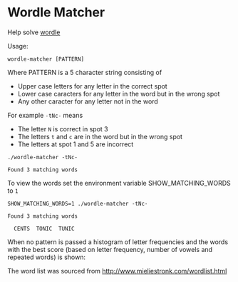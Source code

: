 # Wordle Matcher

Help solve [wordle](https://www.powerlanguage.co.uk/wordle/)

Usage:
```
wordle-matcher [PATTERN]
```

Where PATTERN is a 5 character string consisting of 
* Upper case letters for any letter in the correct spot
* Lower case caracters for any letter in the word but in the wrong spot
* Any other caracter for any letter not in the word

For example ```-tNc-``` means 
* The letter ```N``` is correct in spot 3
* The letters ```t``` and ```c``` are in the word but in the wrong spot
* The letters at spot 1 and 5 are incorrect

```
./wordle-matcher -tNc-

Found 3 matching words
```

To view the words set the environment variable SHOW_MATCHING_WORDS to ```1```

```
SHOW_MATCHING_WORDS=1 ./wordle-matcher -tNc-

Found 3 matching words

  CENTS  TONIC  TUNIC

```

When no pattern is passed a histogram of letter frequencies and the words with the 
best score (based on letter frequency, number of vowels and repeated words) is shown:


The word list was sourced from http://www.mieliestronk.com/wordlist.html


